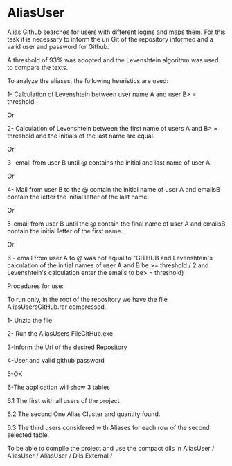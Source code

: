 # AliasUser

Alias Github searches for users with different logins and maps them. For this task it is necessary to inform the uri Git of the repository informed and a valid user and password for Github.

A threshold of 93% was adopted and the Levenshtein algorithm was used to compare the texts.

To analyze the aliases, the following heuristics are used:

1- Calculation of Levenshtein between user name A and user B> = threshold.

Or

2- Calculation of Levenshtein between the first name of users A and B> = threshold and the initials of the last name are equal.

Or

3- email from user B until @ contains the initial and last name of user A.

Or

4- Mail from user B to the @ contain the initial name of user A and emailsB contain the letter the initial letter of the last name.

Or

5-email from user B until the @ contain the final name of user A and emailsB contain the initial letter of the first name.

Or

6 - email from user A to @ was not equal to "GITHUB and Levenshtein's calculation of the initial names of user A and B be >= threshold / 2 and Levenshtein's calculation enter the emails to be> = threshold)


Procedures for use:

To run only, in the root of the repository we have the file AliasUsersGitHub.rar compressed.

1- Unzip the file

2- Run the AliasUsers FileGitHub.exe

3-Inform the Url of the desired Repository

4-User and valid github password

5-OK

6-The application will show 3 tables

  6.1 The first with all users of the project
  
  6.2 The second One Alias Cluster and quantity found.
  
  6.3 The third users considered with Aliases for each row of the second selected table.
  

To be able to compile the project and use the compact dlls in AliasUser / AliasUser / AliasUser / Dlls External /
